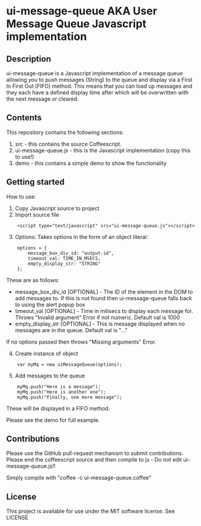 # ui-message-queue AKA User Message Queue Javascript implementation

## Description

ui-message-queue is a Javascript implementation of a message queue allowing you to push messages (String) to the queue and display  via a First In First Out (FIFO) method. This means that you can load up messages and they each have a defined display time after which will be overwritten with the next message or cleared.

## Contents

This repository contains the following sections:

1. src - this contains the source Coffeescript.
2. ui-message-queue.js - this is the Javascript implementation (copy this to use!)
3. demo - this contains a simple demo to show the functionality

## Getting started

How to use:

1. Copy Javascript source to project
2. Import source file

```
	<script type="text/javascript" src="ui-message-queue.js"></script>
```

3. Options:
Takes options in the form of an object literal:

```
    options = {
        message_box_div_id: "output-id",
        timeout_val: TIME_IN_MSECS,
        empty_display_str: "STRING"
    };
```

These are as follows:
* message_box_div_id [OPTIONAL] - The ID of the element in the DOM to add messages to. If this is not found then ui-message-queue falls back to using the alert popup box
* timeout_val [OPTIONAL] - Time in milisecs to display each message for. Throws "Invalid argument" Error if not numeric. Default val is 1000
* empty_display_str [OPTIONAL] - This is message displayed when no messages are in the queue. Default val is "..."

If no options passed then throws "Missing arguments" Error.

4. Create instance of object

```
    var myMq = new uiMessageQueue(options);
```

5. Add messages to the queue

```
    myMq.push("Here is a message");
    myMq.push("Here is another one");
    myMq.push("Finally, one more message");
```

These will be displayed in a FIFO method.

Please see the demo for full example.

## Contributions

Please use the GitHub pull-request mechanism to submit contributions.
Please end the coffeescript source and then compile to js - Do not edit ui-message-queue.js!!

Simply compile with "coffee -c ui-message-queue.coffee"

## License

This project is available for use under the MIT software license.
See LICENSE
